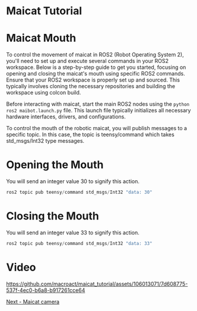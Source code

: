 # Maicat Tutorial
# Maicat Mouth
To control the movement of maicat in ROS2 (Robot Operating System 2), you'll need to set up and execute several commands in your ROS2 workspace. Below is a step-by-step guide to get you started, focusing on opening and closing the maicat's mouth using specific ROS2 commands.
Ensure that your ROS2 workspace is properly set up and sourced. This typically involves cloning the necessary repositories and building the workspace using colcon build. 

Before interacting with maicat, start the main ROS2 nodes using the ```python ros2 maibot.launch.py``` file. This launch file typically initializes all necessary hardware interfaces, drivers, and configurations.


To control the mouth of the robotic maicat, you will publish messages to a specific topic. In this case, the topic is teensy/command which takes std_msgs/Int32 type messages.

# Opening the Mouth 
You will send an integer value 30 to signify this action.



```python
ros2 topic pub teensy/command std_msgs/Int32 "data: 30"
```

# Closing the Mouth 
You will send an integer value 33 to signify this action.



```python
ros2 topic pub teensy/command std_msgs/Int32 "data: 33"
```
# Video 


https://github.com/macroact/maicat_tutorial/assets/106013071/7d608775-537f-4ec0-b6a8-b917261cce64



[Next - Maicat camera](../04_maicat_camera/README.md)
